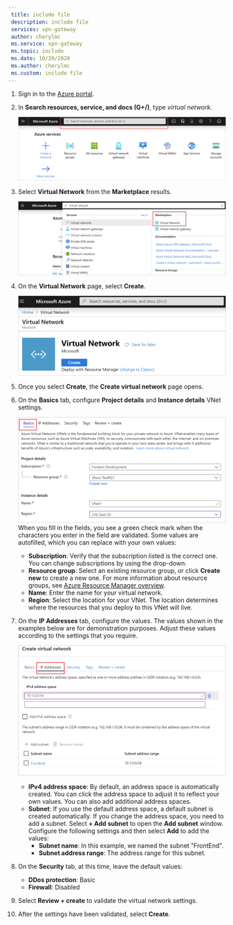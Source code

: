 ```yaml
---
 title: include file
 description: include file
 services: vpn-gateway
 author: cherylmc
 ms.service: vpn-gateway
 ms.topic: include
 ms.date: 10/20/2020
 ms.author: cherylmc
 ms.custom: include file
---
```

1. Sign in to the [Azure portal](https://portal.azure.com).
1. In **Search resources, service, and docs (G+/)**, type *virtual network*.

   ![Locate Virtual Network resource page](./media/vpn-gateway-basic-vnet-rm-portal-include/marketplace.png "Locate virtual network resource page")
1. Select **Virtual Network** from the **Marketplace** results.

   ![Select virtual network](./media/vpn-gateway-basic-vnet-rm-portal-include/marketplace-results.png "Locate virtual network resource page")
1. On the **Virtual Network** page, select **Create**.

   ![virtual network page](./media/vpn-gateway-basic-vnet-rm-portal-include/vnet-click-create.png "Select Create")
1. Once you select **Create**, the **Create virtual network** page opens.
1. On the **Basics** tab, configure **Project details** and **Instance details** VNet settings.

   ![Basics tab](./media/vpn-gateway-basic-vnet-rm-portal-include/basics.png "Basics tab") When you fill in the fields, you see a green check mark when the characters you enter in the field are validated. Some values are autofilled, which you can replace with your own values:

   - **Subscription**: Verify that the subscription listed is the correct one. You can change subscriptions by using the drop-down.
   - **Resource group**: Select an existing resource group, or click **Create new** to create a new one. For more information about resource groups, see [Azure Resource Manager overview](../articles/azure-resource-manager/management/overview.md#resource-groups).
   - **Name**: Enter the name for your virtual network.
   - **Region**: Select the location for your VNet. The location determines where the resources that you deploy to this VNet will live.

1. On the **IP Addresses** tab, configure the values. The values shown in the examples below are for demonstration purposes. Adjust these values according to the settings that you require.

   ![IP addresses tab](./media/vpn-gateway-basic-vnet-rm-portal-include/addresses.png "IP addresses tab")  
   - **IPv4 address space**: By default, an address space is automatically created. You can click the address space to adjust it to reflect your own values. You can also add additional address spaces.
   - **Subnet**: If you use the default address space, a default subnet is created automatically. If you change the address space, you need to add a subnet. Select **+ Add subnet** to open the **Add subnet** window. Configure the following settings and then select **Add** to add the values:
      - **Subnet name**: In this example, we named the subnet "FrontEnd".
      - **Subnet address range**: The address range for this subnet.

1. On the **Security** tab, at this time, leave the default values:

   - **DDos protection**: Basic
   - **Firewall**: Disabled
1. Select **Review + create** to validate the virtual network settings.
1. After the settings have been validated, select **Create**.
